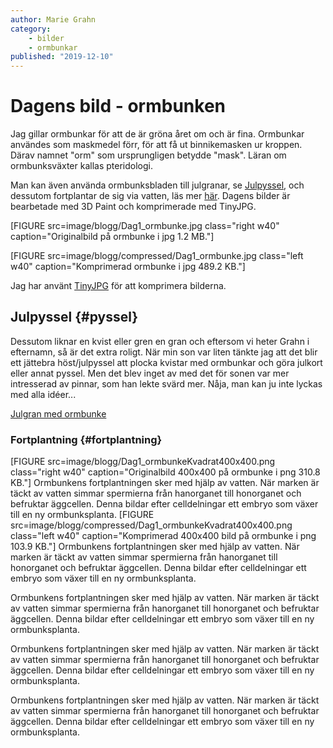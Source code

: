 ```yaml
---
author: Marie Grahn
category:
    - bilder
    - ormbunkar
published: "2019-12-10"
---
```

Dagens bild - ormbunken
==================================

Jag gillar ormbunkar för att de är gröna året om och är fina. Ormbunkar användes som maskmedel förr, för att få ut binnikemasken ur kroppen. Därav namnet "orm" som ursprungligen betydde "mask". Läran om ormbunksväxter kallas pteridologi.

<!--more-->

Man kan även använda ormbunksbladen till julgranar, se [Julpyssel](#pyssel), och dessutom fortplantar de sig via vatten, läs mer [här](#fortplantning). Dagens bilder är bearbetade med 3D Paint och komprimerade med TinyJPG.

[FIGURE src=image/blogg/Dag1_ormbunke.jpg class="right w40" caption="Originalbild på ormbunke i jpg 1.2 MB."]

[FIGURE src=image/blogg/compressed/Dag1_ormbunke.jpg class="left w40" caption="Komprimerad ormbunke i jpg 489.2 KB."]

Jag har använt [TinyJPG](https://tinyjpg.com/) för att komprimera bilderna.


Julpyssel {#pyssel}
-----------------------------------

Dessutom liknar en kvist eller gren en gran och eftersom vi heter Grahn i efternamn, så är det extra roligt. När min son var liten tänkte jag att det blir ett jättebra höst/julpyssel att plocka kvistar med ormbunkar och göra julkort eller annat pyssel. Men det blev inget av med det för sonen var mer intresserad av pinnar, som han lekte svärd mer. Nåja, man kan ju inte lyckas med alla idéer...

[Julgran med ormbunke](https://www.pysselmormor.se/hostpyssel/julgran-av-ormbunke/)


### Fortplantning {#fortplantning}

[FIGURE src=image/blogg/Dag1_ormbunkeKvadrat400x400.png class="right w40" caption="Originalbild 400x400 på ormbunke i png 310.8 KB."]
Ormbunkens fortplantningen sker med hjälp av vatten. När marken är täckt av vatten simmar spermierna från hanorganet till honorganet och befruktar äggcellen. Denna bildar efter celldelningar ett embryo som växer till en ny ormbunksplanta.
[FIGURE src=image/blogg/compressed/Dag1_ormbunkeKvadrat400x400.png class="left w40" caption="Komprimerad 400x400 bild på ormbunke i png 103.9 KB."]
Ormbunkens fortplantningen sker med hjälp av vatten. När marken är täckt av vatten simmar spermierna från hanorganet till honorganet och befruktar äggcellen. Denna bildar efter celldelningar ett embryo som växer till en ny ormbunksplanta.

Ormbunkens fortplantningen sker med hjälp av vatten. När marken är täckt av vatten simmar spermierna från hanorganet till honorganet och befruktar äggcellen. Denna bildar efter celldelningar ett embryo som växer till en ny ormbunksplanta.

Ormbunkens fortplantningen sker med hjälp av vatten. När marken är täckt av vatten simmar spermierna från hanorganet till honorganet och befruktar äggcellen. Denna bildar efter celldelningar ett embryo som växer till en ny ormbunksplanta.

Ormbunkens fortplantningen sker med hjälp av vatten. När marken är täckt av vatten simmar spermierna från hanorganet till honorganet och befruktar äggcellen. Denna bildar efter celldelningar ett embryo som växer till en ny ormbunksplanta.
